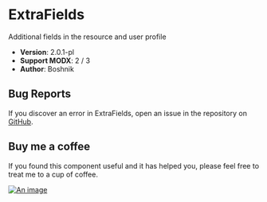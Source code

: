 # ExtraFields
Additional fields in the resource and user profile

 - **Version**: 2.0.1-pl
 - **Support MODX**: 2 / 3
 - **Author**: Boshnik


## Bug Reports

If you discover an error in ExtraFields, open an issue in the repository on [GitHub](https://github.com/Boshnik/ExtraFields).

## Buy me a coffee

If you found this component useful and it has helped you, please feel free to treat me to a cup of coffee.

[![An image](https://img.buymeacoffee.com/button-api/?text=Buy%20me%20a%20coffee&emoji=%E2%98%95&slug=boshnik&button_colour=FFDD00&font_colour=000000&font_family=Cookie&outline_colour=000000&coffee_colour=ffffff)](https://www.buymeacoffee.com/boshnik)